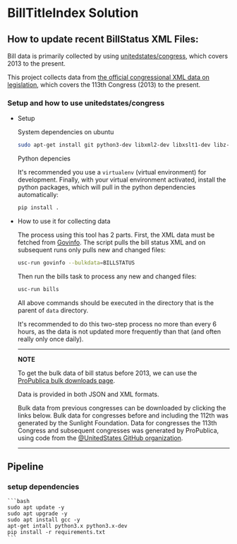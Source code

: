 BillTitleIndex Solution
=======================

## How to update recent BillStatus XML Files:

Bill data is primarily collected by using [unitedstates/congress](https://github.com/acxz/congress/tree/python-package), which covers 2013 to the present.

This project collects data from [the official congressional XML data on legislation](https://github.com/usgpo/bill-status), which covers the 113th Congress (2013) to the present.

### Setup and how to use unitedstates/congress
- Setup

    System dependencies on ubuntu
    
    ```bash
    sudo apt-get install git python3-dev libxml2-dev libxslt1-dev libz-dev python3-pip python3-venv
    ```

    Python depencies
    
    It's recommended you use a `virtualenv` (virtual environment) for development. Finally, with your virtual environment activated, install the python packages, which will pull in the python dependencies automatically:

    ```bash
    pip install .
    ```

- How to use it for collecting data

    The process using this tool has 2 parts. First, the XML data must be fetched from [Govinfo](https://www.govinfo.gov/). The script pulls the bill status XML and on subsequent runs only pulls new and changed files:

    ```bash
    usc-run govinfo --bulkdata=BILLSTATUS
    ```

    Then run the bills task to process any new and changed files:

    ```bash
    usc-run bills
    ```

    All above commands should be executed in the directory that is the parent of `data` directory.

    It's recommended to do this two-step process no more than every 6 hours, as the data is not updated more frequently than that (and often really only once daily).

    ---
    **NOTE**

    To get the bulk data of bill status before 2013, we can use the [ProPublica bulk downloads page](https://www.propublica.org/datastore/dataset/congressional-data-bulk-legislation-bills). 
    
    Data is provided in both JSON and XML formats.
    
    Bulk data from previous congresses can be downloaded by clicking the links below. Bulk data for congresses before and including the 112th was generated by the Sunlight Foundation. Data for congresses the 113th Congress and subsequent congresses was generated by ProPublica, using code from the [@UnitedStates GitHub organization](https://github.com/unitedstates).

    ---

## Pipeline

### setup dependencies

    ```bash
    sudo apt update -y
    sudo apt upgrade -y
    sudo apt install gcc -y
    apt-get intall python3.x python3.x-dev
    pip install -r requirements.txt
    ```